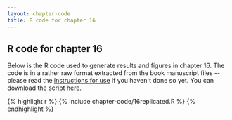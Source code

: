 ```yaml
---
layout: chapter-code
title: R code for chapter 16
---
```


## R code for chapter 16
Below is the R code used to generate results and figures in chapter 16.
The code is in a rather raw format extracted from the book manuscript files -- please read the [instructions for use](instructions.html) if you haven't done so yet.
You can download the script <a href="https://raw.githubusercontent.com/spatstat/book/gh-pages/_includes/chapter-code/16replicated.R">here</a>.

{% highlight r %}
{% include chapter-code/16replicated.R %}
{% endhighlight %}
